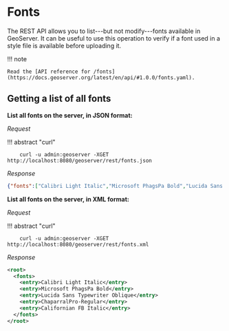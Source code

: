 # Fonts

The REST API allows you to list---but not modify---fonts available in GeoServer. It can be useful to use this operation to verify if a font used in a style file is available before uploading it.

!!! note

    Read the [API reference for /fonts](https://docs.geoserver.org/latest/en/api/#1.0.0/fonts.yaml).

## Getting a list of all fonts

**List all fonts on the server, in JSON format:**

*Request*

!!! abstract "curl"

        curl -u admin:geoserver -XGET http://localhost:8080/geoserver/rest/fonts.json

*Response*

``` json
{"fonts":["Calibri Light Italic","Microsoft PhagsPa Bold","Lucida Sans Typewriter Oblique","ChaparralPro-Regular","Californian FB Italic"]}
```

**List all fonts on the server, in XML format:**

*Request*

!!! abstract "curl"

        curl -u admin:geoserver -XGET http://localhost:8080/geoserver/rest/fonts.xml

*Response*

``` xml
<root>
  <fonts>
    <entry>Calibri Light Italic</entry>
    <entry>Microsoft PhagsPa Bold</entry>
    <entry>Lucida Sans Typewriter Oblique</entry>
    <entry>ChaparralPro-Regular</entry>
    <entry>Californian FB Italic</entry>
  </fonts>
</root>
```
